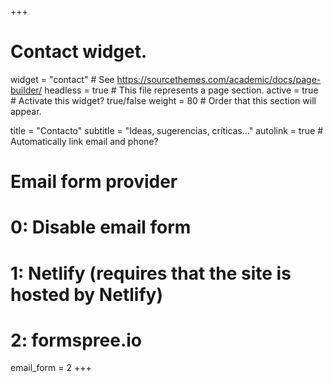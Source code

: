 +++
# Contact widget.
widget   = "contact"  # See https://sourcethemes.com/academic/docs/page-builder/
headless = true  # This file represents a page section.
active   = true  # Activate this widget? true/false
weight   = 80    # Order that this section will appear.

title    = "Contacto"
subtitle = "Ideas, sugerencias, críticas..."
autolink = true  # Automatically link email and phone?

# Email form provider
#   0: Disable email form
#   1: Netlify (requires that the site is hosted by Netlify)
#   2: formspree.io
email_form = 2
+++

